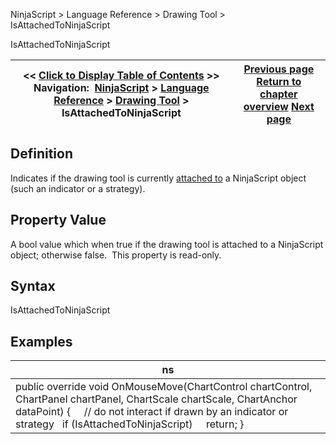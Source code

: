 ﻿
NinjaScript \> Language Reference \> Drawing Tool \> IsAttachedToNinjaScript

IsAttachedToNinjaScript

| \<\< [Click to Display Table of Contents](isattachedtoninjascript.md) \>\> **Navigation:**     [NinjaScript](ninjascript.md) \> [Language Reference](language_reference_wip.md) \> [Drawing Tool](drawing_tools.md) \> IsAttachedToNinjaScript | [Previous page](ignoresuserinput.md) [Return to chapter overview](drawing_tools.md) [Next page](isglobaldrawingtool.md) |
| --- | --- |
## Definition
Indicates if the drawing tool is currently [attached to](attachedto.md) a NinjaScript object (such an indicator or a strategy).
 
## Property Value
A bool value which when true if the drawing tool is attached to a NinjaScript object; otherwise false.  This property is read\-only.
 
## Syntax
IsAttachedToNinjaScript
 
## Examples

| ns |
| --- |
| public override void OnMouseMove(ChartControl chartControl, ChartPanel chartPanel, ChartScale chartScale, ChartAnchor dataPoint) {       // do not interact if drawn by an indicator or strategy    if (IsAttachedToNinjaScript)      return; } |
